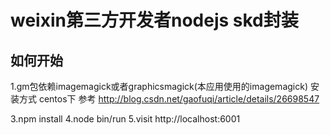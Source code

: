 # weixin第三方开发者nodejs skd封装

## 如何开始
1.gm包依赖imagemagick或者graphicsmagick(本应用使用的imagemagick)
    安装方式
    centos下  参考 http://blog.csdn.net/gaofuqi/article/details/26698547

3.npm install
4.node bin/run
5.visit http://localhost:6001
